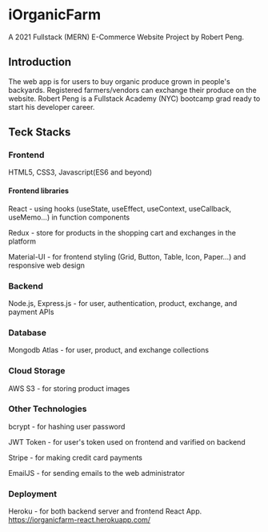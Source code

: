 # iOrganicFarm
A 2021 Fullstack (MERN) E-Commerce Website Project by Robert Peng.

## Introduction
The web app is for users to buy organic produce grown in people's backyards.
Registered farmers/vendors can exchange their produce on the website. 
Robert Peng is a Fullstack Academy (NYC) bootcamp grad ready to start his developer career.

## Teck Stacks
### Frontend
HTML5, CSS3, Javascript(ES6 and beyond)
#### Frontend libraries
React - using hooks (useState, useEffect, useContext, useCallback, useMemo...) in function components

Redux - store for products in the shopping cart and exchanges in the platform

Material-UI - for frontend styling (Grid, Button, Table, Icon, Paper...) and responsive web design

### Backend
Node.js, Express.js - for user, authentication, product, exchange, and payment APIs 

### Database
Mongodb Atlas - for user, product, and exchange collections

### Cloud Storage
AWS S3 - for storing product images

### Other Technologies
bcrypt - for hashing user password

JWT Token - for user's token used on frontend and varified on backend

Stripe - for making credit card payments

EmailJS - for sending emails to the web administrator

### Deployment
Heroku - for both backend server and frontend React App. https://iorganicfarm-react.herokuapp.com/



